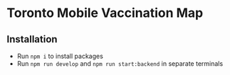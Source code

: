 # Toronto Mobile Vaccination Map

## Installation

-   Run `npm i` to install packages
-   Run `npm run develop` and `npm run start:backend` in separate terminals
